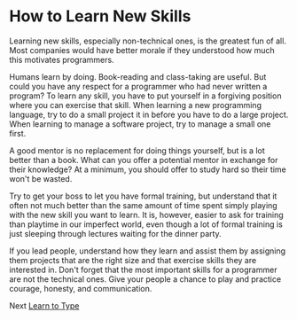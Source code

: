 # How to Learn New Skills

Learning new skills, especially non-technical ones, is the greatest fun of all. Most companies would have better morale if they understood how much this motivates programmers.

Humans learn by doing. Book-reading and class-taking are useful. But could you have any respect for a programmer who had never written a program? To learn any skill, you have to put yourself in a forgiving position where you can exercise that skill. When learning a new programming language, try to do a small project it in before you have to do a large project. When learning to manage a software project, try to manage a small one first.

A good mentor is no replacement for doing things yourself, but is a lot better than a book. What can you offer a potential mentor in exchange for their knowledge? At a minimum, you should offer to study hard so their time won't be wasted.

Try to get your boss to let you have formal training, but understand that it often not much better than the same amount of time spent simply playing with the new skill you want to learn. It is, however, easier to ask for training than playtime in our imperfect world, even though a lot of formal training is just sleeping through lectures waiting for the dinner party.

If you lead people, understand how they learn and assist them by assigning them projects that are the right size and that exercise skills they are interested in. Don't forget that the most important skills for a programmer are not the technical ones. Give your people a chance to play and practice courage, honesty, and communication.

Next [Learn to Type](07-Learn-to-Type.md)